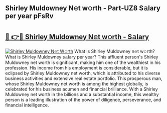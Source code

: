 ## Shirley Muldowney N𝚎t w𝚘rth - Part-UZ8 S𝚊lary per year pFsRv

# <h2><a href="http://gc55ty.nevu.top/?p=Shirley+Muldowney">🔗 👉🔴 Shirley Muldowney N𝚎t w𝚘rth - S𝚊lary</a></h2>

[![Shirley Muldowney N𝚎t W𝚘rth](https://i.imgur.com/Oavwk0R.jpeg)](http://gc55ty.nevu.top/?p=Shirley+Muldowney)
What is Shirley Muldowney n𝚎t w𝚘rth? What is Shirley Muldowney s𝚊lary per year?
This affluent person's Shirley Muldowney net worth is significant, making him one of the wealthiest in his profession. His income from his employment is considerable, but it is eclipsed by Shirley Muldowney net worth, which is attributed to his diverse business activities and extensive real estate portfolio. This prosperous man, whose Shirley Muldowney net worth is among the highest globally, is celebrated for his business acumen and financial brilliance. With a Shirley Muldowney net worth in the billions and a substantial income, this wealthy person is a leading illustration of the power of diligence, perseverance, and financial intelligence.
